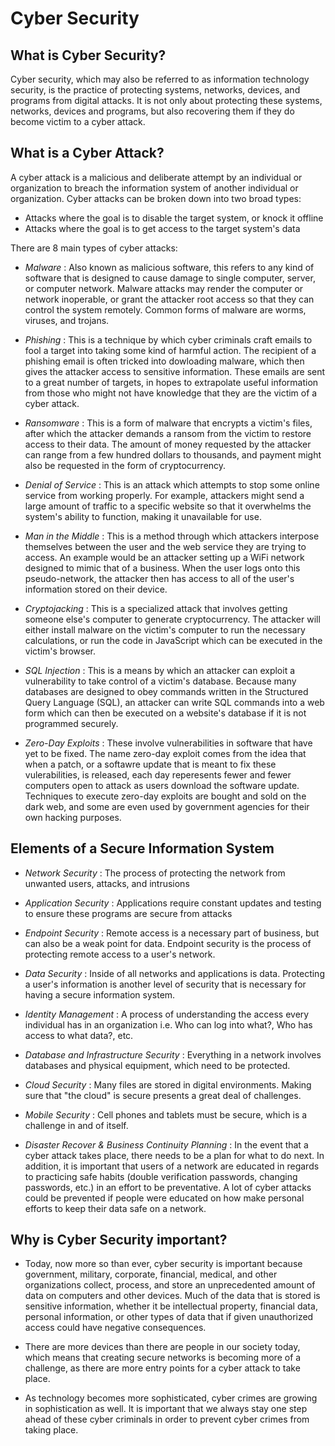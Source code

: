 # Cyber Security

## What is Cyber Security? 

Cyber security, which may also be referred to as information technology security, is the practice of protecting systems, networks, devices, and programs from digital attacks. It is not only about protecting these systems, networks, devices and programs, but also recovering them if they do become victim to a cyber attack. 

## What is a Cyber Attack? 

A cyber attack is a malicious and deliberate attempt by an individual or organization to breach the information system of another individual or organization. Cyber attacks can be broken down into two broad types: 

* Attacks where the goal is to disable the target system, or knock it offline
* Attacks where the goal is to get access to the target system's data

There are 8 main types of cyber attacks: 

* *Malware* : Also known as malicious software, this refers to any kind of software that is designed to cause damage to single computer, server, or computer network. Malware attacks may render the computer or network inoperable, or grant the attacker root access so that they can control the system remotely. Common forms of malware are worms, viruses, and trojans. 

* *Phishing* : This is a technique by which cyber criminals craft emails to fool a target into taking some kind of harmful action. The recipient of a phishing email is often tricked into dowloading malware, which then gives the attacker access to sensitive information. These emails are sent to a great number of targets, in hopes to extrapolate useful information from those who might not have knowledge that they are the victim of a cyber attack. 

* *Ransomware* : This is a form of malware that encrypts a victim's files, after which the attacker demands a ransom from the victim to restore access to their data. The amount of money requested by the attacker can range from a few hundred dollars to thousands, and payment might also be requested in the form of cryptocurrency. 

* *Denial of Service* : This is an attack which attempts to stop some online service from working properly. For example, attackers might send a large amount of traffic to a specific website so that it overwhelms the system's ability to function, making it unavailable for use. 

* *Man in the Middle* : This is a method through which attackers interpose themselves between the user and the web service they are trying to access. An example would be an attacker setting up a WiFi network designed to mimic that of a business. When the user logs onto this pseudo-network, the attacker then has access to all of the user's information stored on their device. 

* *Cryptojacking* : This is a specialized attack that involves getting someone else's computer to generate cryptocurrency. The attacker will either install malware on the victim's computer to run the necessary calculations, or run the code in JavaScript which can be executed in the victim's browser. 

* *SQL Injection* : This is a means by which an attacker can exploit a vulnerability to take control of a victim's database. Because many databases are designed to obey commands written in the Structured Query Language (SQL), an attacker can write SQL commands into a web form which can then be executed on a website's database if it is not programmed securely. 

* *Zero-Day Exploits* : These involve vulnerabilities in software that have yet to be fixed. The name zero-day exploit comes from the idea that when a patch, or a softawre update that is meant to fix these vulerabilities, is released, each day reperesents fewer and fewer computers open to attack as users download the software update. Techniques to execute zero-day exploits are bought and sold on the dark web, and some are even used by government agencies for their own hacking purposes. 

## Elements of a Secure Information System 

* *Network Security* : The process of protecting the network from unwanted users, attacks, and intrusions

* *Application Security* : Applications require constant updates and testing to ensure these programs are secure from attacks

* *Endpoint Security* : Remote access is a necessary part of business, but can also be a weak point for data. Endpoint security is the process of protecting remote access to a user's network. 

* *Data Security* : Inside of all networks and applications is data. Protecting a user's information is another level of security that is necessary for having a secure information system. 

* *Identity Management* : A process of understanding the access every individual has in an organization i.e. Who can log into what?, Who has access to what data?, etc. 

* *Database and Infrastructure Security* : Everything in a network involves databases and physical equipment, which need to be protected. 

* *Cloud Security* : Many files are stored in digital environments. Making sure that "the cloud" is secure presents a great deal of challenges. 

* *Mobile Security* : Cell phones and tablets must be secure, which is a challenge in and of itself. 

* *Disaster Recover & Business Continuity Planning* : In the event that a cyber attack takes place, there needs to be a plan for what to do next. In addition, it is important that users of a network are educated in regards to practicing safe habits (double verification passwords, changing passwords, etc.) in an effort to be preventative. A lot of cyber attacks could be prevented if people were educated on how make personal efforts to keep their data safe on a network. 

## Why is Cyber Security important? 

* Today, now more so than ever, cyber security is important because government, military, corporate, financial, medical, and other organizations collect, process, and store an unprecedented amount of data on computers and other devices. Much of the data that is stored is sensitive information, whether it be intellectual property, financial data, personal information, or other types of data that if given unauthorized access could have negative consequences. 

* There are more devices than there are people in our society today, which means that creating secure networks is becoming more of a challenge, as there are more entry points for a cyber attack to take place. 

* As technology becomes more sophisticated, cyber crimes are growing in sophistication as well. It is important that we always stay one step ahead of these cyber criminals in order to prevent cyber crimes from taking place. 








